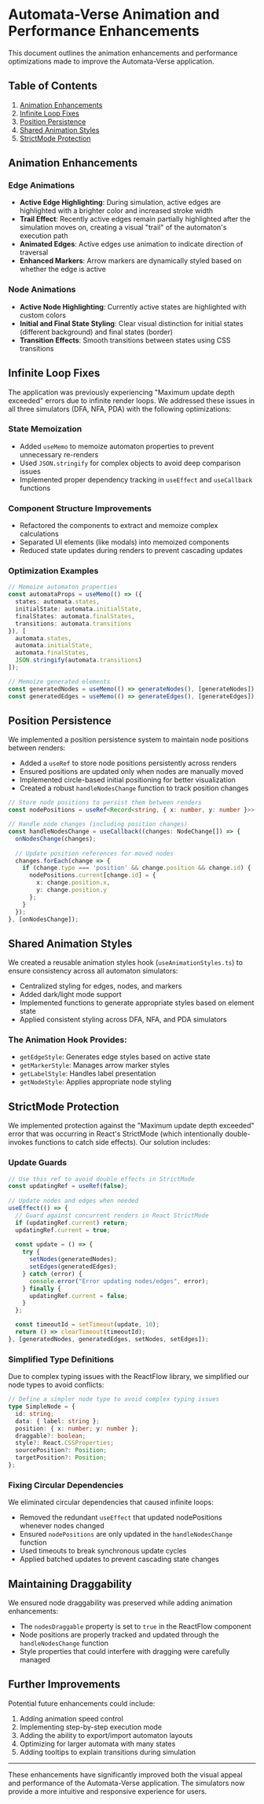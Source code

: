 # Automata-Verse Animation and Performance Enhancements

This document outlines the animation enhancements and performance optimizations made to improve the Automata-Verse application.

## Table of Contents
1. [Animation Enhancements](#animation-enhancements)
2. [Infinite Loop Fixes](#infinite-loop-fixes)
3. [Position Persistence](#position-persistence)
4. [Shared Animation Styles](#shared-animation-styles)
5. [StrictMode Protection](#strictmode-protection)

## Animation Enhancements

### Edge Animations
- **Active Edge Highlighting**: During simulation, active edges are highlighted with a brighter color and increased stroke width
- **Trail Effect**: Recently active edges remain partially highlighted after the simulation moves on, creating a visual "trail" of the automaton's execution path
- **Animated Edges**: Active edges use animation to indicate direction of traversal
- **Enhanced Markers**: Arrow markers are dynamically styled based on whether the edge is active

### Node Animations
- **Active Node Highlighting**: Currently active states are highlighted with custom colors
- **Initial and Final State Styling**: Clear visual distinction for initial states (different background) and final states (border)
- **Transition Effects**: Smooth transitions between states using CSS transitions

## Infinite Loop Fixes

The application was previously experiencing "Maximum update depth exceeded" errors due to infinite render loops. We addressed these issues in all three simulators (DFA, NFA, PDA) with the following optimizations:

### State Memoization
- Added `useMemo` to memoize automaton properties to prevent unnecessary re-renders
- Used `JSON.stringify` for complex objects to avoid deep comparison issues
- Implemented proper dependency tracking in `useEffect` and `useCallback` functions

### Component Structure Improvements
- Refactored the components to extract and memoize complex calculations
- Separated UI elements (like modals) into memoized components
- Reduced state updates during renders to prevent cascading updates

### Optimization Examples
```typescript
// Memoize automaton properties 
const automataProps = useMemo(() => ({
  states: automata.states,
  initialState: automata.initialState,
  finalStates: automata.finalStates,
  transitions: automata.transitions
}), [
  automata.states,
  automata.initialState, 
  automata.finalStates,
  JSON.stringify(automata.transitions)
]);

// Memoize generated elements
const generatedNodes = useMemo(() => generateNodes(), [generateNodes]);
const generatedEdges = useMemo(() => generateEdges(), [generateEdges]);
```

## Position Persistence

We implemented a position persistence system to maintain node positions between renders:

- Added a `useRef` to store node positions persistently across renders
- Ensured positions are updated only when nodes are manually moved
- Implemented circle-based initial positioning for better visualization
- Created a robust `handleNodesChange` function to track position changes

```typescript
// Store node positions to persist them between renders
const nodePositions = useRef<Record<string, { x: number, y: number }>>({});

// Handle node changes (including position changes)
const handleNodesChange = useCallback((changes: NodeChange[]) => {
  onNodesChange(changes);
  
  // Update position references for moved nodes
  changes.forEach(change => {
    if (change.type === 'position' && change.position && change.id) {
      nodePositions.current[change.id] = { 
        x: change.position.x, 
        y: change.position.y 
      };
    }
  });
}, [onNodesChange]);
```

## Shared Animation Styles

We created a reusable animation styles hook (`useAnimationStyles.ts`) to ensure consistency across all automaton simulators:

- Centralized styling for edges, nodes, and markers
- Added dark/light mode support
- Implemented functions to generate appropriate styles based on element state
- Applied consistent styling across DFA, NFA, and PDA simulators

### The Animation Hook Provides:
- `getEdgeStyle`: Generates edge styles based on active state
- `getMarkerStyle`: Manages arrow marker styles
- `getLabelStyle`: Handles label presentation
- `getNodeStyle`: Applies appropriate node styling

## StrictMode Protection

We implemented protection against the "Maximum update depth exceeded" error that was occurring in React's StrictMode (which intentionally double-invokes functions to catch side effects). Our solution includes:

### Update Guards
```typescript
// Use this ref to avoid double effects in StrictMode
const updatingRef = useRef(false);
  
// Update nodes and edges when needed
useEffect(() => {
  // Guard against concurrent renders in React StrictMode
  if (updatingRef.current) return;
  updatingRef.current = true;
  
  const update = () => {
    try {
      setNodes(generatedNodes);
      setEdges(generatedEdges);
    } catch (error) {
      console.error("Error updating nodes/edges", error);
    } finally {
      updatingRef.current = false;
    }
  };

  const timeoutId = setTimeout(update, 10);
  return () => clearTimeout(timeoutId);
}, [generatedNodes, generatedEdges, setNodes, setEdges]);
```

### Simplified Type Definitions
Due to complex typing issues with the ReactFlow library, we simplified our node types to avoid conflicts:

```typescript
// Define a simpler node type to avoid complex typing issues
type SimpleNode = {
  id: string;
  data: { label: string };
  position: { x: number; y: number };
  draggable?: boolean;
  style?: React.CSSProperties;
  sourcePosition?: Position;
  targetPosition?: Position;
};
```

### Fixing Circular Dependencies
We eliminated circular dependencies that caused infinite loops:
- Removed the redundant `useEffect` that updated nodePositions whenever nodes changed
- Ensured `nodePositions` are only updated in the `handleNodesChange` function
- Used timeouts to break synchronous update cycles
- Applied batched updates to prevent cascading state changes

## Maintaining Draggability

We ensured node draggability was preserved while adding animation enhancements:

- The `nodesDraggable` property is set to `true` in the ReactFlow component
- Node positions are properly tracked and updated through the `handleNodesChange` function
- Style properties that could interfere with dragging were carefully managed

## Further Improvements

Potential future enhancements could include:

1. Adding animation speed control
2. Implementing step-by-step execution mode
3. Adding the ability to export/import automaton layouts
4. Optimizing for larger automata with many states
5. Adding tooltips to explain transitions during simulation

---

These enhancements have significantly improved both the visual appeal and performance of the Automata-Verse application. The simulators now provide a more intuitive and responsive experience for users. 